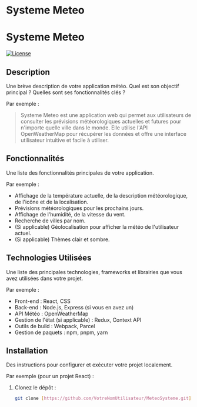 # Systeme Meteo
# Systeme Meteo

[![License](https://img.shields.io/badge/License-MIT-yellow.svg)](https://opensource.org/licenses/MIT)
## Description

Une brève description de votre application météo. Quel est son objectif principal ? Quelles sont ses fonctionnalités clés ?

Par exemple :
> Systeme Meteo est une application web qui permet aux utilisateurs de consulter les prévisions météorologiques actuelles et futures pour n'importe quelle ville dans le monde. Elle utilise l'API OpenWeatherMap pour récupérer les données et offre une interface utilisateur intuitive et facile à utiliser.

## Fonctionnalités

Une liste des fonctionnalités principales de votre application.

Par exemple :
- Affichage de la température actuelle, de la description météorologique, de l'icône et de la localisation.
- Prévisions météorologiques pour les prochains jours.
- Affichage de l'humidité, de la vitesse du vent.
- Recherche de villes par nom.
- (Si applicable) Géolocalisation pour afficher la météo de l'utilisateur actuel.
- (Si applicable) Thèmes clair et sombre.

## Technologies Utilisées

Une liste des principales technologies, frameworks et librairies que vous avez utilisées dans votre projet.

Par exemple :
- Front-end : React, CSS
- Back-end : Node.js, Express (si vous en avez un)
- API Météo : OpenWeatherMap
- Gestion de l'état (si applicable) : Redux, Context API
- Outils de build : Webpack, Parcel
- Gestion de paquets : npm, pnpm, yarn

## Installation

Des instructions pour configurer et exécuter votre projet localement.

Par exemple (pour un projet React) :
1. Clonez le dépôt :
   ```bash
   git clone [https://github.com/VotreNomUtilisateur/MeteoSysteme.git](https://github.com/VotreNomUtilisateur/MeteoSysteme.git)